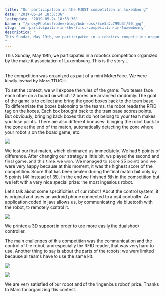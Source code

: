 ```yaml
---
title: "Our participation in the FIRST competition in luxembourg"
date: "2019-05-24 18:33:36"
lastupdate: "2019-05-24 18:33:36"
banner: "/proxyPhotos?code=/blog/bob-ross/5ce5a2c799b3f/50.jpg"
slug: "our-participation-in-the-first-competition-in-luxembourg"
description: " 
This Sunday, May 19th, we participated in a robotics competition organized by the make.it association of Luxembourg. This is the story...
"
---
```

This Sunday, May 19th, we participated in a robotics competition organized by the make.it association of Luxembourg. This is the story...

<br>
The competition was organized as part of a mini MakerFaire. We were kindly invited by Marc TEUCH.
<br>

To set the context, we will expose the rules of the game: Two teams face each other on a board on which 12 boxes are arranged randomly. The goal of the game is to collect and bring the good boxes back to the team base. To differentiate the boxes belonging to the teams, the robot reads the RFID tag on the boxes. Each box brought back to the tram base scores points. But obviously, bringing back boxes that do not belong to your team makes you lose points. There are also different bonuses: bringing the robot back to the zone at the end of the match, automatically detecting the zone where your robot is on the board game, etc.


![](/proxyPhotos?code=/blog/bob-ross/5ce83663f0d7b/50.jpg)
 
We lost our first match, which eliminated us immediately. We had 5 points of difference. After changing our strategy a little bit, we played the second and final game, and this time, we won. We managed to score 35 points and we were very happy because at this moment, it was the highest score of the competition. Score that has been beaten during the final match but only by 5 points (40 instead of 35). In the end we finished 5th in the competition but we left with a very nice special prize: the most ingenious robot. 


Let’s talk about some specificities of our robot ! About the control system, it is original and uses an android phone connected to a ps4 controller. An application coded in java allows us, by communicating via bluetooth with the robot, to remotely control it. 

![](/proxyPhotos?code=/blog/bob-ross/5ce835c92cea4/50.jpg)

We printed a 3D support in order to use more easily the dualshock controller.

The main challenges of this competition was the communication and the control of the robot, and especially the RFID reader, that was very hard to use.
Another thing to say is about the parts of the robots: we were limited because all teams have to use the same kit.

![](/proxyPhotos?code=/blog/bob-ross/5ce5a2c799b3f/50.jpg)

![](/proxyPhotos?code=/blog/bob-ross/5ce5a53c9224c/50.jpg)

 We are very satisfied of our robot and of the ‘ingenious robot’ prize. Thanks to Marc for organizing this contest.



    